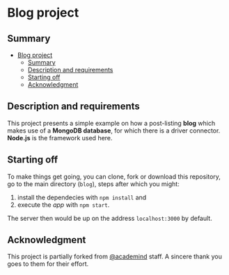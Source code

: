 # Blog project

## Summary

- [Blog project](#blog-project)
  - [Summary](#summary)
  - [Description and requirements](#description-and-requirements)
  - [Starting off](#starting-off)
  - [Acknowledgment](#acknowledgment)

## Description and requirements

This project presents a simple example on how a post-listing **blog** which makes use of a **MongoDB database**, for which there is a driver connector. **Node.js** is the framework used here.

## Starting off

To make things get going, you can clone, fork or download this repository, go to the main directory (`blog`), steps after which you might:

1. install the dependecies with `npm install` and
2. execute the _app_ with `npm start`.

The server then would be up on the address `localhost:3000` by default.

## Acknowledgment

This project is partially forked from [@academind](https://github.com/academind) staff. A sincere thank you goes to them for their effort.
